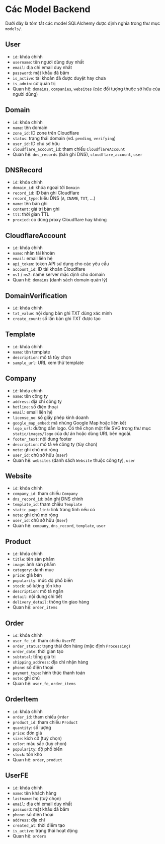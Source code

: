 # Các Model Backend

Dưới đây là tóm tắt các model SQLAlchemy được định nghĩa trong thư mục `models/`.

## User
- `id`: khóa chính
- `username`: tên người dùng duy nhất
- `email`: địa chỉ email duy nhất
- `password`: mật khẩu đã băm
- `is_active`: tài khoản đã được duyệt hay chưa
- `is_admin`: cờ quản trị
- Quan hệ: `domains`, `companies`, `websites` (các đối tượng thuộc sở hữu của người dùng)

## Domain
- `id`: khóa chính
- `name`: tên domain
- `zone_id`: ID zone trên Cloudflare
- `status`: trạng thái domain (vd. `pending`, `verifying`)
- `user_id`: ID chủ sở hữu
- `cloudflare_account_id`: tham chiếu `CloudflareAccount`
- Quan hệ: `dns_records` (bản ghi DNS), `cloudflare_account`, `user`

## DNSRecord
- `id`: khóa chính
- `domain_id`: khóa ngoại tới `Domain`
- `record_id`: ID bản ghi Cloudflare
- `record_type`: kiểu DNS (`A`, `CNAME`, `TXT`, ...)
- `name`: tên bản ghi
- `content`: giá trị bản ghi
- `ttl`: thời gian TTL
- `proxied`: có dùng proxy Cloudflare hay không

## CloudflareAccount
- `id`: khóa chính
- `name`: nhãn tài khoản
- `email`: email liên hệ
- `api_token`: token API sử dụng cho các yêu cầu
- `account_id`: ID tài khoản Cloudflare
- `ns1` / `ns2`: name server mặc định cho domain
- Quan hệ: `domains` (danh sách domain quản lý)

## DomainVerification
- `id`: khóa chính
- `txt_value`: nội dung bản ghi TXT dùng xác minh
- `create_count`: số lần bản ghi TXT được tạo

## Template
- `id`: khóa chính
- `name`: tên template
- `description`: mô tả tùy chọn
- `sample_url`: URL xem thử template

## Company
- `id`: khóa chính
- `name`: tên công ty
- `address`: địa chỉ công ty
- `hotline`: số điện thoại
- `email`: email liên hệ
- `license_no`: số giấy phép kinh doanh
- `google_map_embed`: mã nhúng Google Map hoặc liên kết
- `logo_url`: đường dẫn logo. Có thể chọn một file SVG trong thư mục
  `static/images/logo` của dự án hoặc dùng URL bên ngoài.
- `footer_text`: nội dung footer
- `description`: mô tả về công ty (tùy chọn)
- `note`: ghi chú mở rộng
- `user_id`: chủ sở hữu (`User`)
- Quan hệ: `websites` (danh sách `Website` thuộc công ty), `user`

## Website
- `id`: khóa chính
- `company_id`: tham chiếu `Company`
- `dns_record_id`: bản ghi DNS chính
- `template_id`: tham chiếu `Template`
- `static_page_link`: link trang tĩnh nếu có
- `note`: ghi chú mở rộng
- `user_id`: chủ sở hữu (`User`)
- Quan hệ: `company`, `dns_record`, `template`, `user`

## Product
- `id`: khóa chính
- `title`: tên sản phẩm
- `image`: ảnh sản phẩm
- `category`: danh mục
- `price`: giá bán
- `popularity`: mức độ phổ biến
- `stock`: số lượng tồn kho
- `description`: mô tả ngắn
- `detail`: nội dung chi tiết
- `delivery_detail`: thông tin giao hàng
- Quan hệ: `order_items`

## Order
- `id`: khóa chính
- `user_fe_id`: tham chiếu `UserFE`
- `order_status`: trạng thái đơn hàng (mặc định `Processing`)
- `order_date`: thời gian tạo
- `subtotal`: tổng giá trị
- `shipping_address`: địa chỉ nhận hàng
- `phone`: số điện thoại
- `payment_type`: hình thức thanh toán
- `note`: ghi chú
- Quan hệ: `user_fe`, `order_items`

## OrderItem
- `id`: khóa chính
- `order_id`: tham chiếu `Order`
- `product_id`: tham chiếu `Product`
- `quantity`: số lượng
- `price`: đơn giá
- `size`: kích cỡ (tuỳ chọn)
- `color`: màu sắc (tuỳ chọn)
- `popularity`: độ phổ biến
- `stock`: tồn kho
- Quan hệ: `order`, `product`

## UserFE
- `id`: khóa chính
- `name`: tên khách hàng
- `lastname`: họ (tuỳ chọn)
- `email`: địa chỉ email duy nhất
- `password`: mật khẩu đã băm
- `phone`: số điện thoại
- `address`: địa chỉ
- `created_at`: thời điểm tạo
- `is_active`: trạng thái hoạt động
- Quan hệ: `orders`
